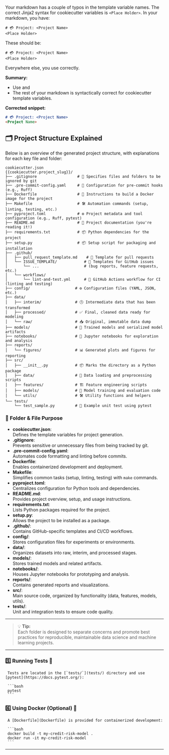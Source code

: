 Your markdown has a couple of typos in the template variable names. The correct Jinja2 syntax for cookiecutter variables is `<Place Holder>`. In your markdown, you have:

```
# 💳 Project: <Project Name>
<Place Holder>
```

These should be:

```
# 💳 Project: <Project Name>
<Place Holder>
```

Everywhere else, you use <Project Name> correctly.

**Summary:**  
- Use <Project Name> and <Project Name> 
- The rest of your markdown is syntactically correct for cookiecutter template variables.

**Corrected snippet:**
```markdown
# 💳 Project: <Project Name>
<Project Name>
```

## 🗂️ Project Structure Explained

Below is an overview of the generated project structure, with explanations for each key file and folder:

```text
cookiecutter.json
{{cookiecutter.project_slug}}/
├── .gitignore                  # 🚫 Specifies files and folders to be ignored by git
├── .pre-commit-config.yaml     # 🔄 Configuration for pre-commit hooks (e.g., Ruff)
├── Dockerfile                  # 🐳 Instructions to build a Docker image for the project
├── Makefile                    # 🛠️ Automation commands (setup, linting, testing, etc.)
├── pyproject.toml              # ⚙️ Project metadata and tool configuration (e.g., Ruff, pytest)
├── README.md                   # 📖 Project documentation (you're reading it!)
├── requirements.txt            # 📦 Python dependencies for the project
├── setup.py                    # 📦 Setup script for packaging and installation
├── .github/
│   ├── pull_request_template.md    # 🔀 Template for pull requests
│   └── ISSUE_TEMPLATE/            # 📝 Templates for GitHub issues
│       └── ...                    # (bug reports, feature requests, etc.)
│   └── workflows/
│       └── lint-and-test.yml      # 🤖 GitHub Actions workflow for CI (linting and testing)
├── config/                    # ⚙️ Configuration files (YAML, JSON, etc.)
├── data/
│   ├── interim/               # 🕓 Intermediate data that has been transformed
│   ├── processed/             # ✅ Final, cleaned data ready for modeling
│   └── raw/                   # 📥 Original, immutable data dump
├── models/                    # 🧠 Trained models and serialized model artifacts
├── notebooks/                 # 📓 Jupyter notebooks for exploration and analysis
├── reports/
│   └── figures/               # 📊 Generated plots and figures for reporting
├── src/
│   ├── __init__.py            # 📦 Marks the directory as a Python package
│   ├── data/                  # 📂 Data loading and preprocessing scripts
│   ├── features/              # 🏗️ Feature engineering scripts
│   ├── models/                # 🤖 Model training and evaluation code
│   └── utils/                 # 🛠️ Utility functions and helpers
└── tests/
    └── test_sample.py         # 🧪 Example unit test using pytest
```

### 📂 Folder & File Purpose

- **cookiecutter.json**:  
       Defines the template variables for project generation.
- **.gitignore**:  
       Prevents sensitive or unnecessary files from being tracked by git.
- **.pre-commit-config.yaml**:  
       Automates code formatting and linting before commits.
- **Dockerfile**:  
       Enables containerized development and deployment.
- **Makefile**:  
       Simplifies common tasks (setup, linting, testing) with `make` commands.
- **pyproject.toml**:  
       Centralizes configuration for Python tools and dependencies.
- **README.md**:  
       Provides project overview, setup, and usage instructions.
- **requirements.txt**:  
       Lists Python packages required for the project.
- **setup.py**:  
       Allows the project to be installed as a package.
- **.github/**:  
       Contains GitHub-specific templates and CI/CD workflows.
- **config/**:  
       Stores configuration files for experiments or environments.
- **data/**:  
       Organizes datasets into raw, interim, and processed stages.
- **models/**:  
       Stores trained models and related artifacts.
- **notebooks/**:  
       Houses Jupyter notebooks for prototyping and analysis.
- **reports/**:  
       Contains generated reports and visualizations.
- **src/**:  
       Main source code, organized by functionality (data, features, models, utils).
- **tests/**:  
       Unit and integration tests to ensure code quality.

---

> 💡 **Tip:**  
> Each folder is designed to separate concerns and promote best practices for reproducible, maintainable data science and machine learning projects.

---

### 5️⃣ Running Tests 🧪

     Tests are located in the [`tests/`](tests/) directory and use [pytest](https://docs.pytest.org/):

     ```bash
     pytest
     ```

### 6️⃣ Using Docker (Optional) 🐳

     A [Dockerfile](Dockerfile) is provided for containerized development:

     ```bash
     docker build -t my-credit-risk-model .
     docker run -it my-credit-risk-model
     ```

---
